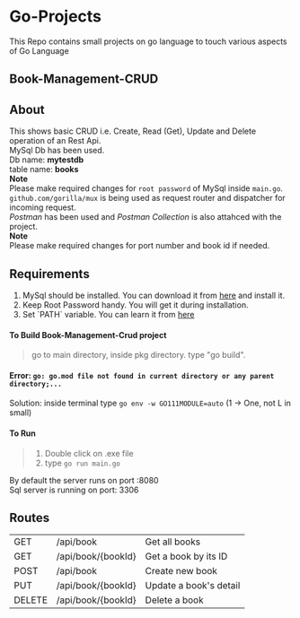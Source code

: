 # Go-Projects
This Repo contains small projects on go language to touch various aspects of Go Language

## Book-Management-CRUD

## About
This shows basic CRUD i.e. Create, Read (Get), Update and Delete operation of an Rest Api.
<br>MySql Db has been used.
<br>Db name: **mytestdb**
<br>table name: **books**
<br>**Note**
<br>Please make required changes for `root password` of MySql inside `main.go`.
<br>`github.com/gorilla/mux` is being used as request router and dispatcher for incoming request.
<br>*Postman* has been used and *Postman Collection* is also attahced with the project.
<br>**Note**
<br>Please make required changes for port number and book id if needed.

## Requirements
<ol>
    <li>MySql should be installed. You can download it from <a href="https://dev.mysql.com/downloads/installer/">here</a> and install it.</li>
    <li>Keep Root Password handy. You will get it during installation.</li>
    <li>Set `PATH` variable. You can learn it from <a href="https://www.tutorialspoint.com/adding-mysql-to-windows-path">here</a></li>
</ol>

#### To Build Book-Management-Crud project
> go to main directory, inside pkg directory.
> type "go build".

#### Error: `go: go.mod file not found in current directory or any parent directory;...`
Solution: inside terminal type `go env -w GO111MODULE=auto` (1 -> One, not L in small)

#### To Run 
> 1. Double click on .exe file
> 2. type `go run main.go`

By default the server runs on port :8080
<br>Sql server is running on port: 3306

## Routes
<table>
    <tr>
        <td>GET</td>
        <td>/api/book</td>
        <td>Get all books</td>
    </tr>
    <tr>
        <td>GET</td>
        <td>/api/book/{bookId}</td>
        <td>Get a book by its ID</td>
    </tr>
    <tr>
        <td>POST</td>
        <td>/api/book</td>
        <td>Create new book</td>
    </tr>
    <tr>
        <td>PUT</td>
        <td>/api/book/{bookId}</td>
        <td>Update a book's detail</td>
    </tr>
    <tr>
        <td>DELETE</td>
        <td>/api/book/{bookId}</td>
        <td>Delete a book</td>
    </tr>
</table>